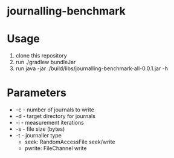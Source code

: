 # journalling-benchmark


Usage
=====

1. clone this repository
2. run ./gradlew bundleJar
3. run java -jar ./build/libs/journalling-benchmark-all-0.0.1.jar -h

Parameters
==========

* -c - number of journals to write
* -d - target directory for journals
* -i - measurement iterations
* -s - file size (bytes)
* -t - journaller type
    * seek: RandomAccessFile seek/write
    * pwrite: FileChannel write

